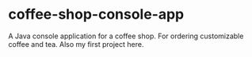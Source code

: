 # coffee-shop-console-app
A Java console application for a coffee shop. For ordering customizable coffee and tea. Also my first project here.
